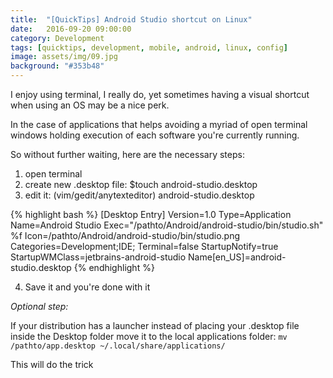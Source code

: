 ```yaml
---
title:  "[QuickTips] Android Studio shortcut on Linux"
date:   2016-09-20 09:00:00
category: Development
tags: [quicktips, development, mobile, android, linux, config]
image: assets/img/09.jpg
background: "#353b48"
---
```


I enjoy using terminal, I really do, yet sometimes having a visual shortcut when using an OS may be a nice perk.

In the case of applications that helps avoiding a myriad of open terminal windows holding execution of each software you're currently running.

So without further waiting, here are the necessary steps:

1. open terminal
2. create new .desktop file: $touch android-studio.desktop
3. edit it: (vim/gedit/anytexteditor) android-studio.desktop

{% highlight bash %}
[Desktop Entry]
Version=1.0
Type=Application
Name=Android Studio
Exec="/pathto/Android/android-studio/bin/studio.sh" %f
Icon=/pathto/Android/android-studio/bin/studio.png
Categories=Development;IDE;
Terminal=false
StartupNotify=true
StartupWMClass=jetbrains-android-studio
Name[en_US]=android-studio.desktop
{% endhighlight %}

4. Save it and you're done with it

*Optional step:*

If your distribution has a launcher instead of placing your .desktop file inside the Desktop folder move it to the local applications folder: `mv /pathto/app.desktop ~/.local/share/applications/`

This will do the trick
